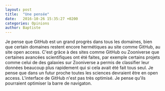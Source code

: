 ```yaml
---
layout: post
title:  "Une pensée"
date:   2016-10-26 15:35:27 +0200
categories: Opinions
author: Baptiste
---
```


Je pense que GitHub est un grand progrès dans tous les domaines, bien que certain domaines restent encore hermétiques au site comme GitHub,
au site open access.
C'est grâce à des sites comme GitHub ou Zooniverse que certaines avancées scientifiques ont été faites, par exemple certains projets
comme celui de des galaxies sur Zooniverse a permis de classifier leur données beaucoup plus rapidement qui si cela avait été fait tous seul.
Je pense que dans un futur proche toutes les sciences devraient être en open access.
L'interface de GitHub n'est pas très optimisé. Je pense qu'ils pourraient optimiser la barre de navigaton.
